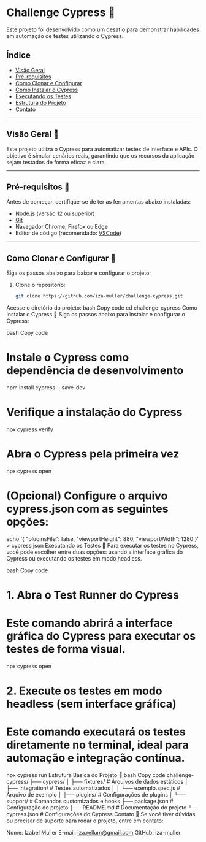 # Challenge Cypress 🚀
Este projeto foi desenvolvido como um desafio para demonstrar habilidades em automação de testes utilizando o Cypress.

## Índice
- [Visão Geral](#visão-geral)
- [Pré-requisitos](#pré-requisitos)
- [Como Clonar e Configurar](#como-clonar-e-configurar)
- [Como Instalar o Cypress](#como-instalar-o-cypress)
- [Executando os Testes](#executando-os-testes)
- [Estrutura do Projeto](#estrutura-básica-do-projeto)
- [Contato](#contato)

---

## **Visão Geral** 🚀
Este projeto utiliza o Cypress para automatizar testes de interface e APIs. O objetivo é simular cenários reais, garantindo que os recursos da aplicação sejam testados de forma eficaz e clara.

---

## **Pré-requisitos** 🚀
Antes de começar, certifique-se de ter as ferramentas abaixo instaladas:

- [Node.js](https://nodejs.org/) (versão 12 ou superior)
- [Git](https://git-scm.com/)
- Navegador Chrome, Firefox ou Edge
- Editor de código (recomendado: [VSCode](https://code.visualstudio.com/))

---

## **Como Clonar e Configurar** 🚀
Siga os passos abaixo para baixar e configurar o projeto:

1. Clone o repositório:
   ```bash
   git clone https://github.com/iza-muller/challenge-cypress.git
Acesse o diretório do projeto:
bash
Copy code
cd challenge-cypress
Como Instalar o Cypress 🚀
Siga os passos abaixo para instalar e configurar o Cypress:

bash
Copy code
# Instale o Cypress como dependência de desenvolvimento
npm install cypress --save-dev

# Verifique a instalação do Cypress
npx cypress verify

# Abra o Cypress pela primeira vez
npx cypress open

# (Opcional) Configure o arquivo cypress.json com as seguintes opções:
echo '{
  "pluginsFile": false,
  "viewportHeight": 880,
  "viewportWidth": 1280
}' > cypress.json
Executando os Testes 🚀
Para executar os testes no Cypress, você pode escolher entre duas opções: usando a interface gráfica do Cypress ou executando os testes em modo headless.

bash
Copy code
# 1. Abra o Test Runner do Cypress
# Este comando abrirá a interface gráfica do Cypress para executar os testes de forma visual.
npx cypress open

# 2. Execute os testes em modo headless (sem interface gráfica)
# Este comando executará os testes diretamente no terminal, ideal para automação e integração contínua.
npx cypress run
Estrutura Básica do Projeto 🚀
bash
Copy code
challenge-cypress/
├── cypress/
│   ├── fixtures/       # Arquivos de dados estáticos
│   ├── integration/    # Testes automatizados
│   │   └── exemplo.spec.js  # Arquivo de exemplo
│   ├── plugins/        # Configurações de plugins
│   └── support/        # Comandos customizados e hooks
├── package.json        # Configuração do projeto
├── README.md           # Documentação do projeto
└── cypress.json        # Configurações do Cypress
Contato 🚀
Se você tiver dúvidas ou precisar de suporte para rodar o projeto, entre em contato:

Nome: Izabel Muller
E-mail: iza.rellum@gmail.com
GitHub: iza-muller
